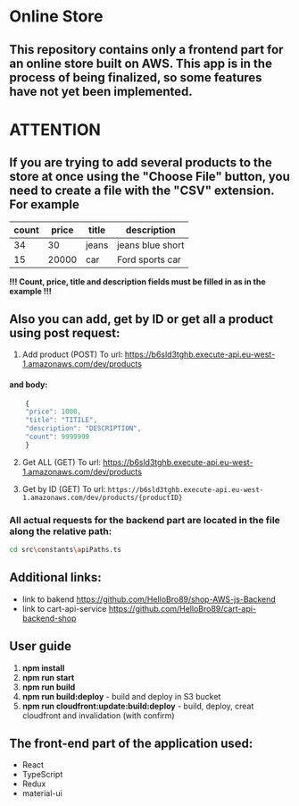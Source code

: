 # Online Store

## This repository contains only a frontend part for an online store built on AWS. This app is in the process of being finalized, so some features have not yet been implemented.

# ATTENTION

## If you are trying to add several products to the store at once using the "Choose File" button, you need to create a file with the "CSV" extension. For example

| count | price | title |   description   |
|-------|-------|-------|-----------------|
| 34    | 30    | jeans | jeans blue short|
| 15    | 20000 | car   | Ford sports car |

**!!! Сount, price, title and description fields must be filled in as in the example !!!**

## Also you can add, get by ID or get all a product using post request:
1. Add product (POST)
To url: https://b6sld3tghb.execute-api.eu-west-1.amazonaws.com/dev/products
#### and body:

```javascript
    {
    "price": 1000,
    "title": "TITILE",
    "description": "DESCRIPTION",
    "count": 9999999
    }
```
2. Get ALL (GET)
To url: https://b6sld3tghb.execute-api.eu-west-1.amazonaws.com/dev/products

3. Get by ID (GET)
To url: `https://b6sld3tghb.execute-api.eu-west-1.amazonaws.com/dev/products/{productID}`

### All actual requests for the backend part are located in the file along the relative path:
```bash
cd src\constants\apiPaths.ts
```

## Additional links:
- link to bakend https://github.com/HelloBro89/shop-AWS-js-Backend
- link to cart-api-service https://github.com/HelloBro89/cart-api-backend-shop

## User guide

1. **npm install**
2. **npm run start** 
3. **npm run build** 
4. **npm run build:deploy** - build and deploy in S3 bucket
5. **npm run cloudfront:update:build:deploy** - build, deploy, creat cloudfront and invalidation (with confirm)

## The front-end part of the application used:
- React
- TypeScript
- Redux
- material-ui

